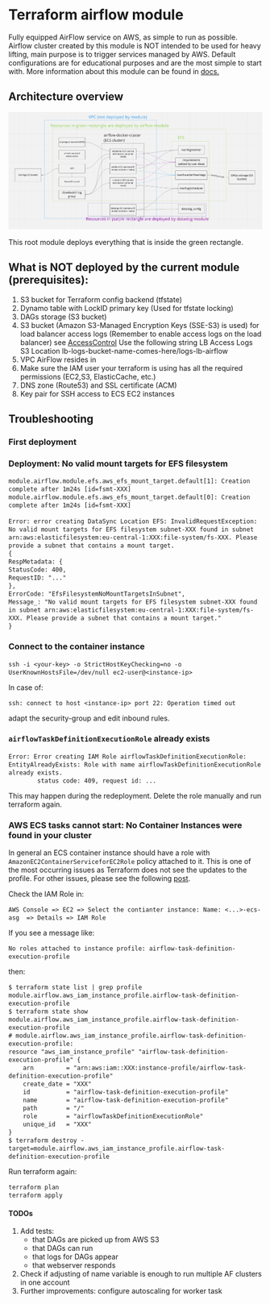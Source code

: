 # Terraform airflow module
Fully equipped AirFlow service on AWS, as simple to run as possible. Airflow cluster
created by this module is NOT intended to be used for heavy lifting, main purpose
is to trigger services managed by AWS. Default configurations are for educational
purposes and are the most simple to start with. More information about this module
can be found in [docs.](./docs/index.md)

## Architecture overview
![Airflow components schema](docs/module_architecture.png)

This root module deploys everything that is inside the green rectangle.

## What is NOT deployed by the current module (prerequisites):
1. S3 bucket for Terraform config backend (tfstate)
2. Dynamo table with LockID primary key (Used for tfstate locking) 
3. DAGs storage (S3 bucket)
4. S3 bucket (Amazon S3-Managed Encryption Keys (SSE-S3) is used) for load balancer
    access logs (Remember to enable  access logs on the load balancer) see
    [AccessControl](https://docs.aws.amazon.com/elasticloadbalancing/latest/application/load-balancer-access-logs.html)
    Use the following string LB Access Logs S3 Location
    lb-logs-bucket-name-comes-here/logs-lb-airflow
5. VPC AirFlow resides in
7. Make sure the IAM user your terraform is using has all the required permissions (EC2,S3, ElasticCache, etc.)
8. DNS zone (Route53) and SSL certificate (ACM)
9. Key pair for SSH access to ECS EC2 instances

## Troubleshooting

### First deployment

### Deployment: No valid mount targets for EFS filesystem
```
module.airflow.module.efs.aws_efs_mount_target.default[1]: Creation complete after 1m24s [id=fsmt-XXX]
module.airflow.module.efs.aws_efs_mount_target.default[0]: Creation complete after 1m24s [id=fsmt-XXX]

Error: error creating DataSync Location EFS: InvalidRequestException: No valid mount targets for EFS filesystem subnet-XXX found in subnet arn:aws:elasticfilesystem:eu-central-1:XXX:file-system/fs-XXX. Please provide a subnet that contains a mount target.
{
RespMetadata: {
StatusCode: 400,
RequestID: "..."
},
ErrorCode: "EfsFilesystemNoMountTargetsInSubnet",
Message_: "No valid mount targets for EFS filesystem subnet-XXX found in subnet arn:aws:elasticfilesystem:eu-central-1:XXX:file-system/fs-XXX. Please provide a subnet that contains a mount target."
}

```

### Connect to the container instance
```
ssh -i <your-key> -o StrictHostKeyChecking=no -o UserKnownHostsFile=/dev/null ec2-user@<instance-ip>
```
In case of:
```
ssh: connect to host <instance-ip> port 22: Operation timed out
```
adapt the security-group and edit inbound rules.

### `airflowTaskDefinitionExecutionRole` already exists
```
Error: Error creating IAM Role airflowTaskDefinitionExecutionRole: EntityAlreadyExists: Role with name airflowTaskDefinitionExecutionRole already exists.
        status code: 409, request id: ...
```
This may happen during the redeployment.
Delete the role manually and run terraform again.

### AWS ECS tasks cannot start: No Container Instances were found in your cluster
In general an ECS container instance should have a role with `AmazonEC2ContainerServiceforEC2Role` policy attached to it.
This is one of the most occurring issues as Terraform does not see the updates to the profile.
For other issues, please see the following [post][no-containter-instance].

Check the IAM Role in:
```
AWS Console => EC2 => Select the contianter instance: Name: <...>-ecs-asg  => Details => IAM Role
```  
If you see a message like:
```
No roles attached to instance profile: airflow-task-definition-execution-profile
```
then:
```
$ terraform state list | grep profile
module.airflow.aws_iam_instance_profile.airflow-task-definition-execution-profile
$ terraform state show module.airflow.aws_iam_instance_profile.airflow-task-definition-execution-profile
# module.airflow.aws_iam_instance_profile.airflow-task-definition-execution-profile:
resource "aws_iam_instance_profile" "airflow-task-definition-execution-profile" {
    arn         = "arn:aws:iam::XXX:instance-profile/airflow-task-definition-execution-profile"
    create_date = "XXX"
    id          = "airflow-task-definition-execution-profile"
    name        = "airflow-task-definition-execution-profile"
    path        = "/"
    role        = "airflowTaskDefinitionExecutionRole"
    unique_id   = "XXX"
}
$ terraform destroy -target=module.airflow.aws_iam_instance_profile.airflow-task-definition-execution-profile
```
Run terraform again:
```
terraform plan
terraform apply
```

#### TODOs
1. Add tests:
    * that DAGs are picked up from AWS S3
    * that DAGs can run
    * that logs for DAGs appear
    * that webserver responds
2. Check if adjusting of name variable is enough to run multiple AF clusters in one
    account
3. Further improvements: configure autoscaling for worker task

[no-containter-instance]: https://stackoverflow.com/questions/36523282/aws-ecs-error-when-running-task-no-container-instances-were-found-in-your-clust